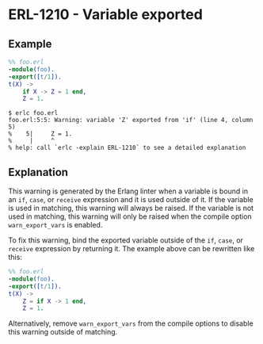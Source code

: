 # ERL-1210 - Variable exported

## Example

```erlang
%% foo.erl
-module(foo).
-export([t/1]).
t(X) ->
    if X -> Z = 1 end,
    Z = 1.
```

```
$ erlc foo.erl
foo.erl:5:5: Warning: variable 'Z' exported from 'if' (line 4, column 5)
%    5|     Z = 1.
%     |     ^
% help: call `erlc -explain ERL-1210` to see a detailed explanation
```

## Explanation

This warning is generated by the Erlang linter when a variable is bound in
an `if`, `case`, or `receive` expression and it is used outside of it.
If the variable is used in matching, this warning will always be raised.
If the variable is not used in matching, this warning will only be raised
when the compile option `warn_export_vars` is enabled.

To fix this warning, bind the exported variable outside of the `if`, `case`,
or `receive` expression by returning it. The example above can be rewritten
like this:

```erlang
%% foo.erl
-module(foo).
-export([t/1]).
t(X) ->
    Z = if X -> 1 end,
    Z = 1.
```

Alternatively, remove `warn_export_vars` from the compile options to disable
this warning outside of matching.
